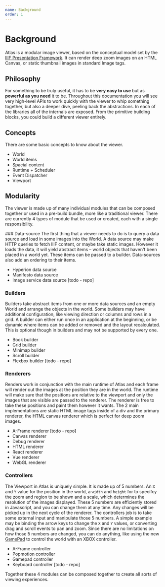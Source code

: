 ```yaml
---
name: Background
order: 1
---
```


# Background
Atlas is a modular image viewer, based on the conceptual model set by the [IIIF Presentation Framework](https://iiif.io/api/presentation/3.0/). It can render deep zoom images on an HTML Canvas, or static thumbnail images in standard Image tags.

## Philosophy
For something to be truly useful, it has to be **very easy to use** but as **powerful as you need** it to be.
Throughout this documentation you will see very high-level APIs to work quickly with the viewer to whip
something together, but also a deeper dive, peeling back the abstractions. In each of the libraries
all of the internals are exposed. From the primitive building blocks, you could build a different
viewer entirely.

## Concepts
There are some basic concepts to know about the viewer.

- World
- World items
- Spacial content
- Runtime + Scheduler
- Event Dispatcher
- Viewport

## Modularity
The viewer is made up of many individual modules that can be composed together or used in a pre-build bundle, more like a traditional viewer. There are currently 4 types of module that be used or created, each with a single responsibility.

### Data-source
The first thing that a viewer needs to do is to query a data source and load in some images into the World. A data source may make HTTP queries to fetch IIIF content, or maybe take static images. However it loads the data, it will yield abstract items – world objects that haven't been placed in a world yet. These items can be passed to a builder. Data-sources also add an ordering to their items.

- Hyperion data source
- Manifesto data source
- Image service data source [todo - repo]

### Builders
Builders take abstract items from one or more data sources and an empty World and arrange the objects in the world. Some builders may have additional configuration, like viewing direction or columns and rows in a grid. A builder can either run once in an application at the beginning, or be dynamic where items can be added or removed and the layout recalculated. This is optional though in builders and may not be supported by every one.

- Book builder
- Grid builder
- Minimap builder
- Scroll builder
- Flexbox builder [todo - repo]

### Renderers
Renders work in conjunction with the main runtime of Atlas and each frame will render out the images at the position they are in the world. The runtime will make sure that the positions are relative to the viewport and only the images that are visible are passed to the renderer. The renderer is free to take these positions and paint them however it wants. The 2 main implementations are static HTML image tags inside of a div and the primary renderer, the HTML canvas renderer which is perfect for deep zoom images.

- A-Frame renderer [todo - repo]
- Canvas renderer
- Debug renderer
- HTML renderer
- React renderer
- Vue renderer
- WebGL renderer

### Controllers
The Viewport in Atlas is uniquely simple. It is made up of 5 numbers. An `X` and `Y` value for the position in the world, a `width` and `height` for to specifcy the zoom and region to be shown and a scale, which determines the resolution of the images displayed. These 5 numbers are efficiently stored in Javascript, and you can change them at any time. Any changes will be picked up in the next cycle of the renderer. The controllers job is to take some external input and manipulate those 5 numbers. A simple example may be binding the arrow keys to change the `X` and `Y` values, or converting drag and scroll events to pan and zoom. Since there are no limitations on how those 5 numbers are changed, you can do anything, like using the new [GamePad](https://developer.mozilla.org/en-US/docs/Web/API/Gamepad_API/Using_the_Gamepad_API) to control the world with an XBOX controller.

- A-Frame controller
- Popmotion controller
- Gamepad controller
- Keyboard controller [todo - repo]

Together these 4 modules can be composed together to create all sorts of viewing experiences.